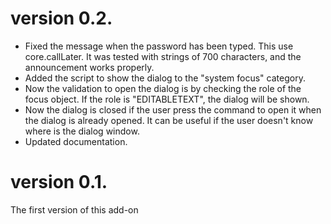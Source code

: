 # version 0.2.

* Fixed the message when the password has been typed. This use core.callLater. It was tested with strings of 700 characters, and the announcement works properly.
* Added the script to show the dialog to the "system focus" category.
* Now the validation to open the dialog is by checking the role of the focus object. If the role is "EDITABLETEXT", the dialog will be shown.
* Now the dialog is closed if the user press the command to open it when the dialog is already opened. It can be useful if the user doesn't know where is the dialog window.
* Updated documentation.

# version 0.1.

The first version of this add-on
